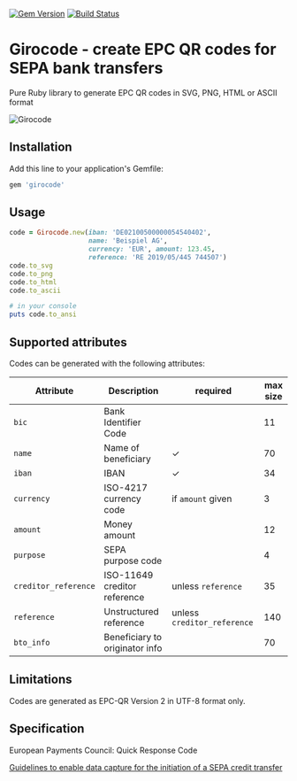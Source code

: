 [![Gem Version](https://badge.fury.io/rb/girocode.svg)](http://badge.fury.io/rb/girocode) [![Build Status](https://travis-ci.org/mtgrosser/girocode.svg)](https://travis-ci.org/mtgrosser/girocode)
# Girocode - create EPC QR codes for SEPA bank transfers

Pure Ruby library to generate EPC QR codes in SVG, PNG, HTML or ASCII format

![Girocode](https://raw.githubusercontent.com/mtgrosser/girocode/master/test/demo.png)

## Installation

Add this line to your application's Gemfile:

```ruby
gem 'girocode'
```

## Usage

```ruby
code = Girocode.new(iban: 'DE02100500000054540402',
                    name: 'Beispiel AG',
                    currency: 'EUR', amount: 123.45,
                    reference: 'RE 2019/05/445 744507')
code.to_svg
code.to_png
code.to_html
code.to_ascii

# in your console
puts code.to_ansi
```

## Supported attributes

Codes can be generated with the following attributes:

| Attribute            | Description                    | required                    | max size |
|----------------------|--------------------------------|-----------------------------|----------|
| `bic`                | Bank Identifier Code           |                             | 11       |
| `name`               | Name of beneficiary            | ✓                           | 70       |
| `iban`               | IBAN                           | ✓                           | 34       |
| `currency`           | ISO-4217 currency code         | if `amount` given           | 3        |
| `amount`             | Money amount                   |                             | 12       |
| `purpose`            | SEPA purpose code              |                             | 4        |
| `creditor_reference` | ISO-11649 creditor reference   | unless `reference`          | 35       |
| `reference`          | Unstructured reference         | unless `creditor_reference` | 140      |
| `bto_info`           | Beneficiary to originator info |                             | 70       |

## Limitations

Codes are generated as EPC-QR Version 2 in UTF-8 format only.

## Specification

European Payments Council: Quick Response Code

[Guidelines to enable data capture for the initiation of a SEPA credit transfer](https://www.europeanpaymentscouncil.eu/sites/default/files/kb/file/2018-05/EPC069-12%20v2.1%20Quick%20Response%20Code%20-%20Guidelines%20to%20Enable%20the%20Data%20Capture%20for%20the%20Initiation%20of%20a%20SCT.pdf)
